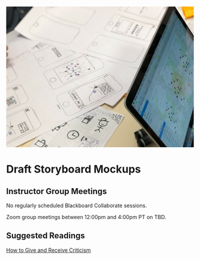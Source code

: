 ![Screen Sketches](assets/images/amelie-mourichon-YHNOwnrDzjY-unsplash.jpg ':class=banner-image')

# Draft Storyboard Mockups

## Instructor Group Meetings
No regularly scheduled Blackboard Collaborate sessions.

Zoom group meetings between 12:00pm and 4:00pm PT on TBD.

## Suggested Readings  
[How to Give and Receive Criticism](http://scottberkun.com/essays/35-how-to-give-and-receive-criticism/)  
